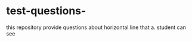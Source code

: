 # test-questions-
this repository provide questions about horizontal line that a. student can see  

